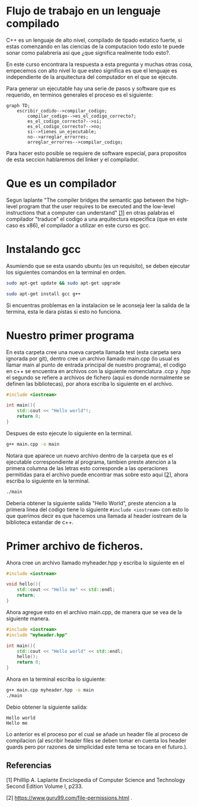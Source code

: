# Flujo de trabajo en un lenguaje compilado

C++ es un lenguaje de alto nivel, compilado de tipado estatico fuerte, si estas comenzando en las ciencias de la computacion todo esto te puede sonar como palabreria asi que ¿que significa realmente todo esto?.

En este curso encontrara la respuesta a esta pregunta y muchas otras cosa, empecemos con alto nivel lo que esteo significa es que el lenguaje
es independiente de la arquitectura del computador en el que se ejecute.

Para generar un ejecutable hay una serie de pasos y software que es requerido, en terminos generales el proceso es el siguiente:
```mermaid
graph TD;
    escribir_codido-->compilar_codigo;
		compilar_codigo-->es_el_codigo_correcto?;
		es_el_codigo_correcto?-->si;
		es_el_codigo_correcto?-->no;
		si-->tienes_un_ejecutable;
		no-->arreglar_errorres;
		arreglar_errorres-->compilar_codigo;
```

Para hacer esto posible se requiere de software especial, para propositos de esta seccion
hablaremos del linker y el compilador.


# Que es un compilador

Segun laplante "The compiler bridges the semantic gap between the
high-level program that the user requires to be executed
and the low-level instructions that a computer can understand" [[1]](1) en otras palabras el compilador
"traduce" el codigo a una arquitectura especifica (que en este caso es x86), el compilador a utilizar en este curso es gcc.

# Instalando gcc

Asumiendo que se esta usando ubuntu (es un requisito), se deben ejecutar los siguientes comandos en la terminal en orden.
```bash
sudo apt-get update && sudo apt-get upgrade
```
```bash
sudo apt-get install gcc g++
```
Si encuentras problemas en la instalacion se le aconseja leer la salida de la termina, esta le dara pistas si esto no funciona.
# Nuestro primer programa

En esta carpeta cree una nueva carpeta llamada test (esta carpeta sera ignorada por git), dentro cree
un archivo llamado main.cpp (lo usual es llamar main al punto de entrada principal de nuestro programa),
el codigo en c++ se encuentra en archivos con la siguiente nomenclatura .ccp y .hpp el segundo se refiere a archivos de fichero (aqui es donde normalmente se definen las bibliotecas), por ahora escriba
lo siguiente en el archivo.

```cpp
#include <iostream>

int main(){
	std::cout << "Hello world"!;
	return 0;
}
```
Despues de esto ejecute lo siguiente en la terminal.

```bash
g++ main.cpp -o main
```
Notara que aparece un nuevo archivo dentro de la carpeta que es el ejecutable correspondiente al programa, tambien preste atencion a la primera columna de las letras esto corresponde a las operaciones permitidas para el archivo puede encontrar mas sobre esto aqui [[2]](2), ahora escriba lo siguiente en la terminal.
```bash
./main
```
Deberia obtener la siguiente salida "Hello World", preste atencion
a la primera linea del codigo tiene lo siguiente
```#include <iostream>``` con esto lo que querimos decir es que hacemos una llamada al header iostream de la biblioteca estandar de c++.
# Primer archivo de ficheros.
Ahora cree un archivo llamado myheader.hpp y escriba lo siguiente en el
```cpp
#include <iostream>

void hello(){
	std::cout << "Hello me" << std::endl;
	return;
}
```
Ahora agregue esto en el archivo main.cpp, de manera que se vea de la siguiente manera.
```cpp
#include <iostream>
#include "myheader.hpp"

int main(){
	std::cout << "Hello world" << std::endl;
	hello();
	return 0;
}
```
Ahora en la terminal escriba lo siguiente:
```bash
g++ main.cpp myheader.hpp -o main
./main
```
Debio obtener la siguiente salida:
```
Hello world
Hello me
```
Lo anterior es el proceso por el cual se añade un header file al proceso de compilacion (al escribir header files se deben tomar en cuenta los header guards pero por razones de simplicidad este tema se tocara en el futuro.).

## Referencias
<a id="1">[1]</a>
Philllip A. Laplante
Enciclopedia of Computer Science and Technology Second Edition Volume I, p233.

<a id="2">[2]</a>
https://www.guru99.com/file-permissions.html .

